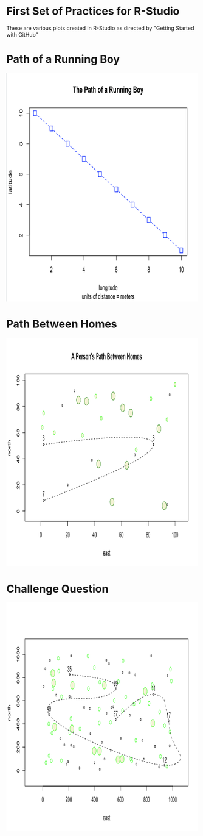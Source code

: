 # First Set of Practices for R-Studio

These are various plots created in R-Studio as directed by "Getting Started with GitHub"

# Path of a Running Boy
<img src="R_Practice_1.png" width="600" height="600" />

# Path Between Homes
<img src="Path_Between_Homes0.png" width="600" height="600" />

# Challenge Question
<img src="Path_Between_Homes1.png" width="600" height="600" />

